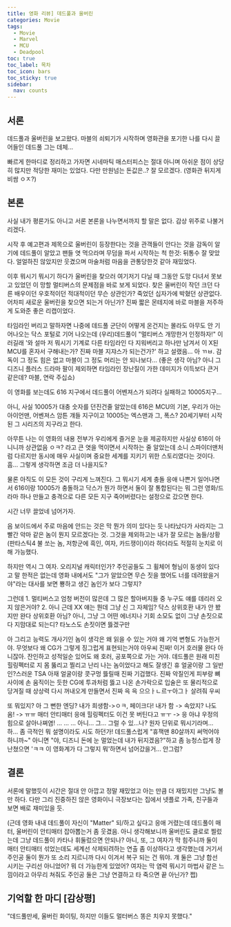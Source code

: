 ```yaml
---
title: 영화 리뷰] 데드풀과 울버린
categories: Movie
tags:
  - Movie
  - Marvel
  - MCU
  - Deadpool
toc: true
toc_label: 목차
toc_icon: bars
toc_sticky: true
sidebar:
  nav: counts
---
```

## 서론
데드풀과 울버린을 보고왔다. 마블의 쇠퇴기가 시작하며 영화관을 포기한 나를 다시 끌어들인 데드풀 그는 데체...

빠르게 한마디로 정리하고 가자면 시네마틱 매스터피스는 절대 아니며 아쉬운 점이 상당히 많지만 적당한 재미는 있었다. 다만 만원넘는 돈값은..? 잘 모르겠다. (영화관 뒤지게 비쌈 ㅇㅈ?)

## 본론
사실 내가 평론가도 아니고 서론 본론을 나누면서까지 할 말은 없다. 감상 위주로 나불거리겠다.


시작 후 예고편과 제목으로 울버린이 등장한다는 것을 관객들이 안다는 것을 감독이 알기에 데드풀이 알았고 팬들 엿 먹으라며 무덤을 파서 시작하는 척 한것: 뒤통수 잘 맞았다. 얼얼하진 않았지만 웃겼으며 마술처럼 마음을 관통당한것 같아 재밌었다.


이후 뭐시기 뭐시기 하다가 울버린을 찾으러 여기저기 다닐 때 그동안 도망 다녀서 못보고 있었던 이 망할 멀티버스의 문제점을 바로 보게 되었다. 찾은 울버린이 작던 크던 다른 배우이던 우호적이던 적대적이던 무슨 상관인가? 죽었던 십자가에 박혔던 상관없다. 어차피 새로운 울버린을 찾으면 되는거 아닌가? 진짜 짧은 몬테지에 바로 마블을 저주하게 도와준 좋은 리캡이었다.


타임라인 버리고 말하자면 나중에 데드풀 군단이 어떻게 온건지는 몰라도 아무도 안 기어나오는 닥스 포털로 기어 나오는데 (우리)데드풀이 "멀티버스 개망한거 인정하자!" 이러길래 '와 설마 저 뭐시기 기계로 다른 타임라인 다 지워버리고 하나만 남겨서 이 X된 MCU를 혼자서 구해내는가? 진짜 마블 지쟈스가 되는건가?' 하고 설랬음... 아 ㄲㅂ. 감독이 그 정도 힘은 없고 마블이 그 정도 머리는 안 되나보다... (좋은 생각 아님? 아니 그 디즈니 플러스 드라마 팔이 제외하면 타임라인 장난질이 가한 데미지가 이득보다 큰거 같은데? 마블, 연락 주십쇼)


이 영화를 보는데도 616 지구에서 데드풀이 어벤져스가 되려다 실패하고 10005지구...

아니, 사실 10005가 대충 숫자를 던진건줄 알았는데 616은 MCU의 기본, 우리가 아는 아이언맨, 어벤져스 암튼 걔들 지구이고 10005는 엑스맨과 그, 폭스? 20세기부터 시작된 그 시리즈의 지구라고 한다.

아무튼 나는 이 영화의 내용 전부가 우리에게 즐거운 눈을 제공하지만 사실상 616이 아니니까 상관없음 ㅇㅋ? 라고 큰 엿을 먹이면서 시작하는 줄 알았는데 소니 스파이더맨처럼 다르지만 동시에 매우 사실이며 중요한 세계를 지키기 위한 스토리였다는 것이다. 흠... 그렇게 생각하면 조금 더 나을지도?

물론 아직도 이 모든 것이 구리게 느껴진다. 그 뭐시기 세계 충돌 응애 나쁜거 일어나면서 616이랑 10005가 충돌하고 닥스가 뭔가 하면서 둘이 잘 통합된다는 뭐 그런 영화/드라마 하나 만들고 충격으로 다른 모든 지구 죽어버렸다는 설정으로 갔으면 한다.

시간 너무 끌었네 넘어가자.


음 보이드에서 주로 마음에 안드는 것은 막 뭔가 의미 있다는 듯 나타났다가 사라지는 그 빨간 악마 같은 놈이 뭔지 모르겠다는 것.  그것을 제외하고는 내가 잘 모르는 놈들/상황 (판타스틱4 불 쏘는 놈, 저항군에 흑인, 여자, 카드쟁이)이라 하더라도 적절히 눈치로 이해 가능했다.


하지만 역시 그 여자. 오리지널 캐릭터인가? 주인공들도 그 휠체어 형님이 동생이 있다고 말 한적은 없는데 영화 내에서도 "그가 알았으면 무슨 짓을 했어도 너를 데려왔을거야"라는 대사를 보면 뿅하고 생긴 놈인가 보다 그렇지?

그런데 1. 멀티버스고 엄청 버전이 많은데 그 많은 할아버지들 중 누구도 얘를 데리러 오지 않은거야? 2. 아니 근데 XX 얘는 뭔데 그냥 신 그 자체임? 닥스 상위호환 내가 안 봤지만 완다 상위호환 아님? 아니, 그냥 그 어떤 에너지나 기회 소모도 없이 그냥 손짓으로 다 지맘대로 되는디? 타노스도 손짓이면 뜷겠구만

아 그리고 능력도 개사기인 놈이 생각은 왜 읽을 수 있는 거야 왜 기억 변형도 가능한거야. 무엇보다 왜 CG가 그렇게 징그럽게 표현되는거야 아우씨 진짜! 이거 호러물 완다 아니잖아. 잔인하고 성적일순 있어도 왜 호러, 공포쪽으로 가는 거야. 데드풀은 원래 미친 힐링펙터로 지 몸 뚫리고 찔리고 난리 나는 놈이었다고 해도 잘생긴 휴 얼굴이랑 그 일반인?스러운 TSA 아재 얼굴이랑 콧구멍 뜷릴때 진짜 기겁했다. 진짜 악질인게 피부랑 뼈 사이에 손 움직이는 듯한 CG에 투과처럼 뜷고 나온 손가락으로 입술은 또 물리적으로 당겨질 때 상상력 다시 꺼내오게 만들면서 진짜 윽 윽 으으ㅏㄴ르ㅜ아그ㅏ 살려줘 우씨


또 뭐있지? 아 그 뻔한 엔딩? 내가 희생함->ㅇㅋ, 페이크다! 내가 함 -> 속았지? 나도 옴! -> ㅠㅠ 매터 안티매터 응애 힐링펙터도 이건 못 버틴다고 ㅠㅜ -> 응 아냐 우정의 힘으로 살아나쪄염! ... ... ... 아니... 그... 그럴 수 있...나? 원자 단위로 뭐시기라며... 하... 좀 극적인 뭐 설명이라도 시도 하던가! 데드풀스럽게 "휴잭맨 80살까지 써먹어야 하니까~" 아니면 "야, 디즈니 돈에 눈 멀었는데 내가 뒤지겠음?"하고 좀 능청스럽게 장난쳤으면 'ㅋㅋ 이 영화계가 다 그렇지 뭐'하면서 넘어갔을거... 안그럼?

## 결론
서론에 말했듯이 시간은 절대 안 아깝고 정말 재밌었고 아는 만큼 더 재밌지만 그냥도 볼 만 하다. 다만 그리 진중하진 않은 영화이니 극장보다는 집에서 넷플로 가족, 친구들과 보면 배로 재미있을 듯.


(근데 영화 내내 데드풀이 자신이 "Matter" 되/하고 싶다고 응애 거렸는데 데드풀이 매터, 울버린이 안티매터 잡아뽑는거 좀 웃겼음. 아니 생각해보니까 울버린도 클로로 찔렀는데 그냥 데드풀이 카타나 휘둘렀으면 안되나? 아니, 또, 그 여자가 막 힘주니까 둘이 매터 안티매터 섞었는데도 세계선 삭제되려하는 연출 좀 이상하다고 생각했는데 거기서 주인공 둘이 뭔가 또 소리 지르니까 다시 이겨서 복구 되는 건 뭐야. 걔 둘은 그냥 합선 시키는 구리선 아니었어? 뭐 더 가능한게 있었어? 여자는 막 염력 뭐시기 마법사 같은 느낌이라고 아무리 쳐줘도 주인공 둘은 그냥 연결하고 타 죽으면 끝 아닌가? 쩝)


## 기억할 한 마디 [감상평]
"데드풀만세, 울버린 화이팅, 하지만 이들도 멀터버스 똥은 치우지 못했다."